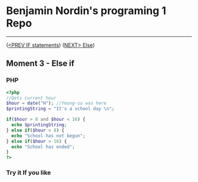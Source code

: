 #  Benjamin Nordin's programing 1 Repo #

***
([<PREV IF statements](./else.md)) ([NEXT\> Else](./switch.md))

##  Moment 3 - Else if ##


### PHP ###

```php
<?php
//Gets current hour
$hour = date("H"); //Yeong-su was here
$printingString = "It's a school day \n";

if($hour > 8 and $hour < 16) {
  echo $printingString;
} else if($hour < 8) {
  echo "School has not begun";
} else if($hour > 16) {
  echo "School has ended";
}
?>
```


### Try it If you like ###

<script src="//repl.it/embed/LdrX/4.js"></script>
